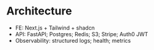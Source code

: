 # Architecture
- FE: Next.js + Tailwind + shadcn
- API: FastAPI; Postgres; Redis; S3; Stripe; Auth0 JWT
- Observability: structured logs; health; metrics
